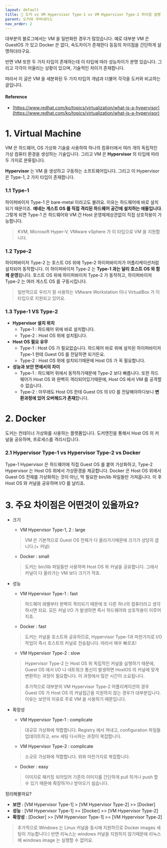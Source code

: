 ```yaml
---
layout: default
title: 📌 도커 vs VM Hypervisor Type-1 vs VM Hypervisor Type-2 차이점 설명
parent: 도커와 쿠버네티스
nav_order: 2
---
```


대부분의 블로그에서는 VM 을 일반화한 경우가 많았습니다. 예로 대부분 VM 은 GuestOS 가 있고 Docker 은 없다, 속도차이가 존재한다 등등의 차이점을 간단하게 설명하더라구요.

반면 VM 또한 두 가지 타입이 존재하는데 이 타입에 따라 성능차이가 분명 있습니다. 그리고 각각이 어울리는 상황이 있으며, 기술적인 차이가 존재합니다.

따라서 이 글은 VM 을 세분화된 두 가지 타입의 개념과 더불어 각각을 도커와 비교하는 글입니다.

#### Reference
* [https://www.redhat.com/ko/topics/virtualization/what-is-a-hypervisor](https://www.redhat.com/ko/topics/virtualization/what-is-a-hypervisor)

# 1. Virtual Machine
VM 은 하드웨어, OS 가상화 기술을 사용하여 하나의 컴퓨터에서 여러 개의 독립적인 가상 컴퓨터 환경을 생성하는 기술입니다. 그리고 VM 은 **Hypervisor** 의 타입에 따라 두 가지로 분류됩니다.

**Hypervisor** 는 VM 을 생성하고 구동하는 소프트웨어입니다. 그리고 이 Hypervisor 은 Type-1, 2 가지 타입이 존재합니다.

### 1.1 Type-1

하이퍼바이저 Type-1 은 bare-metal 이라고도 불려요. 이유는 하드웨어에 바로 설치되기 때문이죠. **얘네는 게스트 OS 를 직접 격리된 하드웨어 공간에 설치하는 애들입니다**.
그렇게 되면 Type-1 은 하드웨어와 VM 간 Host 운영체제상관없이 직접 상호작용이 가능합니다. 
> KVM, Microsoft Hyper-V, VMware vSphere 가 이 타입으로 VM 을 지원합니다.

### 1.2 Type-2

하이퍼바이저 Type-2 는 호스트 OS 위에 Type-2 하이퍼바이저가 어플리케이션처럼 설치되어 동작합니다. 이 하이퍼바이저 Type-2 는 **Type-1 과는 달리 호스트 OS 와 함께 운영**됩니다.
호스트 OS 위에 하이퍼바이저 Type-2 가 동작하고, 하이퍼바이저 Type-2 는 여러 게스트 OS 를 구동시킵니다. 
> 일반적으로 우리가 잘 사용하는 VMware Workstation 이나 VirtualBox 가 이 타입으로 지원되고 있어요.

### 1.3 Type-1 VS Type-2

* **Hypervisor 설치 위치**
  * Type-1 : 하드웨어 위에 바로 설치합니다.
  * Type-2 : Host OS 위에 설치됩니다.
* **Host OS 필요 유무**
  * Type-1 : Host OS 가 필요없습니다. 하드웨어 바로 위에 설치된 하이퍼바이저 Type-1 한테 Guest OS 를 전달하면 되거든요.
  * Type-2 : Host OS 위에 설치되기때문에 Host OS 가 꼭 필요합니다.
* **성능과 보안 면에서의 차이**
  * Type-1 : 하드웨어 위에서 동작하기때문에 Type-2 보다 빠릅니다. 또한 하드웨어가 Host OS 와 완벽히 격리되어있기때문에, Host OS 에서 VM 를 공격할 수 없습니다.
  * Type-2 : 아무래도 Host OS 한테 Guest OS 의 I/O 를 전달해야하다보니 **변환과정에 있어 오버헤드가 존재**합니다.

# 2. Docker

도커는 컨테이너 가상화를 사용하는 플랫폼입니다. 도커엔진을 통해서 Host OS 의 커널을 공유하며, 프로세스를 격리시킵니다.

### 2.1 Hypervisor Type-1 vs Hypervisor Type-2 vs Docker

Type-1 Hypervisor 은 하드웨어에 직접 Guest OS 를 붙여 가상화하고, Type-2 Hypervisor 는 Host OS 위에서 가상환경을 제공합니다.
Docker 은 Host OS 위에서 Guest OS 전체를 가상화하는 것이 아닌, 딱 필요한 bin/lib 파일들만 가져옵니다. 이 후 Host OS 와 커널을 공유하며 I/O 를 날리죠.

# 3. 주요 차이점은 어떤것이 있을까요?
* 크기
  * VM Hypervisor Type-1, 2 : large
  > VM 은 기본적으로 Guest OS 전체가 다 올라가기때문에 크기가 상당히 큽니다.(+ 커널)
  * Docker : small
  > 도커는 bin/lib 파일들만 사용하며 Host OS 와 커널을 공유합니다. 그래서 커널이 다 올라가는 VM 보다 크기가 작죠.

* 성능
  * VM Hypervisor Type-1 : fast 
  > 하드웨어 레벨부터 완벽히 격리되기 때문에 또 다른 하나의 컴퓨터라고 생각하시면 되요. 모든 커널 I/O 가 발생하면 즉시 하드웨어와 상호작용이 이루어지죠.  
  * Docker : fast
  > 도커는 커널을 호스트와 공유하므로, Hypervisor Type-1과 마찬가지로 I/O 작업이 즉시 호스트의 커널로 전송됩니다. 따라서 매우 빠르죠!  
  * VM Hypervisor Type-2 : slow
  > Hypervisor Type-2 는 Host OS 위 독립적인 커널을 실행하기 때문에, Guest OS 에서 I/O 나 네트워크 통신이 발생하면 HostOS 의 커널에 맞게 변환하는 과정이 필요합니다. 이 과정에서 많은 시간이 소요됩니다.
  > 
  > 추가적으로 대부분의 VM Hypervisor Type-2 어플리케이션의 경우 Guest OS 가 Host OS 의 커널접근을 지원하지 않는 경우가 대부분입니다. 이유는 보안의 이유로 주로 VM 을 사용하기 때문입니다.

* 확장성
  * VM Hypervisor Type-1 : complicate
  > 대규모 가상화에 적합합니다. Registry 에서 꺼내고, configuration 파일들 업데이트하고, env 세팅 다시하는 과정이 복잡합니다.
  * VM Hypervisor Type-2 : complicate
  > 소규모 가상화에 적합합니다. 위와 마찬가지로 복잡합니다.
  * Docker : easy
  > 이미지로 패키징 되어있어 기존의 이미지를 간단하게 pull 하거나 push 할 수 있기 때문에 확장하거나 받아오기 쉽습니다.
  

정리해볼까요?

* **보안** : [VM Hypervisor Type-1] > [VM Hypervisor Type-2] >> [Docker]
* **성능** : [VM Hypervisor Type-1] >= [Docker] >> [VM Hypervisor Type-2]
* **확장성** : [Docker] >> [VM Hypervisor Type-1] >= [VM Hypervisor Type-2]


> 추가적으로 Windows 는 Linux 커널을 동시에 지원하므로 Docker images 세팅이 가능합니다:) 반면 리눅스는 windows 커널을 지원하지 않기때문에 리눅스에 windows image 는 실행할 수 없어요.